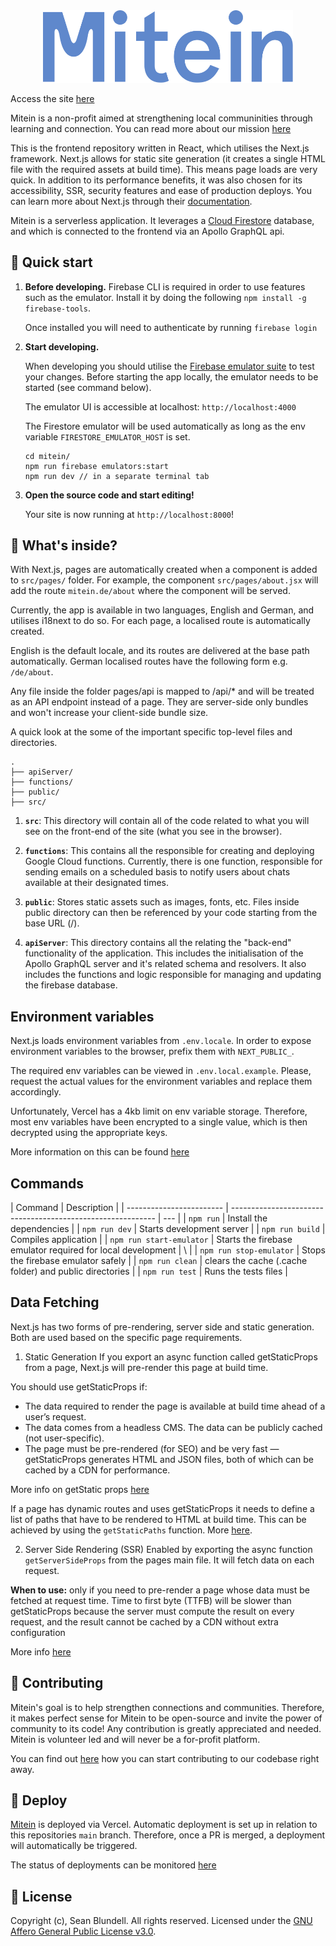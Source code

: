 <center><img alt='Mitein' src='./src/assets/wordmark.svg' width=400 /></center>

Access the site [here](https://mitein.de/)

Mitein is a non-profit aimed at strengthening local communinities through learning and connection. You can read more about our mission [here](https://www.mitein.de/#about)

This is the frontend repository written in React, which utilises the Next.js framework.
Next.js allows for static site generation (it creates a single HTML file with the required assets at build time).
This means page loads are very quick. In addition to its performance benefits, it was also chosen for its accessibility, SSR, security features and ease of production deploys. You can learn more about Next.js through their [documentation](https://nextjs.org/).

Mitein is a serverless application. It leverages a [Cloud Firestore](https://firebase.google.com/docs/firestore) database, and which is connected to the frontend via an Apollo GraphQL api.

## 🚀 Quick start

1.  **Before developing.**
    Firebase CLI is required in order to use features such as the emulator. Install it by doing the following `npm install -g firebase-tools`.

    Once installed you will need to authenticate by running `firebase login`

2.  **Start developing.**

    When developing you should utilise the [Firebase emulator suite](https://firebase.google.com/docs/emulator-suite?authuser=2) to test your changes. Before starting the app locally, the emulator needs to be started (see command below).

    The emulator UI is accessible at localhost: `http://localhost:4000`

    The Firestore emulator will be used automatically as long as the env variable `FIRESTORE_EMULATOR_HOST` is set.

    ```shell
    cd mitein/
    npm run firebase emulators:start
    npm run dev // in a separate terminal tab
    ```

3.  **Open the source code and start editing!**

    Your site is now running at `http://localhost:8000`!

## 🧐 What's inside?

With Next.js, pages are automatically created when a component is added to `src/pages/` folder.
For example, the component `src/pages/about.jsx` will add the route `mitein.de/about` where the component will be served.

Currently, the app is available in two languages, English and German, and utilises i18next to do so. For each page, a localised route is automatically created.

English is the default locale, and its routes are delivered at the base path automatically. German localised routes have the following form e.g. `/de/about`.

Any file inside the folder pages/api is mapped to /api/\* and will be treated as an API endpoint instead of a page. They are server-side only bundles and won't increase your client-side bundle size.

A quick look at the some of the important specific top-level files and directories.

    .
    ├── apiServer/
    ├── functions/
    ├── public/
    ├── src/

1.  **`src`**: This directory will contain all of the code related to what you will see on the front-end of the site (what you see in the browser).

2.  **`functions`**: This contains all the responsible for creating and deploying Google Cloud functions. Currently, there is one function, responsible for sending emails on a scheduled basis to notify users about chats available at their designated times.

3.  **`public`**: Stores static assets such as images, fonts, etc. Files inside public directory can then be referenced by your code starting from the base URL (/).

4.  **`apiServer`**: This directory contains all the relating the "back-end" functionality of the application. This includes the initialisation of the Apollo GraphQL server and it's related schema and resolvers. It also includes the functions and logic responsible for managing and updating the firebase database.

## Environment variables

Next.js loads environment variables from `.env.locale`. In order to expose environment variables to the browser, prefix them with `NEXT_PUBLIC_`.

The required env variables can be viewed in `.env.local.example`.
Please, request the actual values for the environment variables and replace them accordingly.

Unfortunately, Vercel has a 4kb limit on env variable storage.
Therefore, most env variables have been encrypted to a single value, which is then decrypted using the appropriate keys.

More information on this can be found [here](https://vercel.com/support/articles/how-do-i-workaround-vercel-s-4-kb-environment-variables-limit)

## Commands

| Command                  | Description                                                 |
| ------------------------ | ----------------------------------------------------------- | --- |
| `npm run`                | Install the dependencies                                    |
| `npm run dev`            | Starts development server                                   |
| `npm run build`          | Compiles application                                        |
| `npm run start-emulator` | Starts the firebase emulator required for local development | \   |
| `npm run stop-emulator`  | Stops the firebase emulator safely                          |
| `npm run clean`          | clears the cache (.cache folder) and public directories     |
| `npm run test`           | Runs the tests files                                        |

## Data Fetching

Next.js has two forms of pre-rendering, server side and static generation. Both are used based on the specific page requirements.

1. Static Generation
   If you export an async function called getStaticProps from a page, Next.js will pre-render this page at build time.

You should use getStaticProps if:

- The data required to render the page is available at build time ahead of a user’s request.
- The data comes from a headless CMS.
  The data can be publicly cached (not user-specific).
- The page must be pre-rendered (for SEO) and be very fast — getStaticProps generates HTML and JSON files, both of which can be cached by a CDN for performance.

More info on getStatic props [here](https://nextjs.org/docs/basic-features/data-fetching#getstaticprops-static-generation)

If a page has dynamic routes and uses getStaticProps it needs to define a list of paths that have to be rendered to HTML at build time. This can be achieved by using the `getStaticPaths` function. More [here](https://nextjs.org/docs/basic-features/data-fetching#getstaticpaths-static-generation).

2. Server Side Rendering (SSR)
   Enabled by exporting the async function `getServerSideProps` from the pages main file.
   It will fetch data on each request.

**When to use:** only if you need to pre-render a page whose data must be fetched at request time. Time to first byte (TTFB) will be slower than getStaticProps because the server must compute the result on every request, and the result cannot be cached by a CDN without extra configuration

More info [here](https://nextjs.org/docs/basic-features/data-fetching#getserversideprops-server-side-rendering)

## 🤝 Contributing

Mitein's goal is to help strengthen connections and communities. Therefore, it makes perfect sense for Mitein to be open-source and invite the power of community to its code! Any contribution is greatly appreciated and needed. Mitein is volunteer led and will never be a for-profit platform.

You can find out [here](https://github.com/Simba14/mitein/blob/main/CONTRIBUTING.md) how you can start contributing to our codebase right away.

## 💫 Deploy

[Mitein](https://mitein.de/) is deployed via Vercel. Automatic deployment is set up in relation to this repositories `main` branch.
Therefore, once a PR is merged, a deployment will automatically be triggered.

The status of deployments can be monitored [here](https://vercel.com/simba14/mitein/deployments)

## 📖 License

Copyright (c), Sean Blundell. All rights reserved.
Licensed under the [GNU Affero General Public License v3.0](https://github.com/Simba14/mitein/blob/main/LICENSE.txt).
